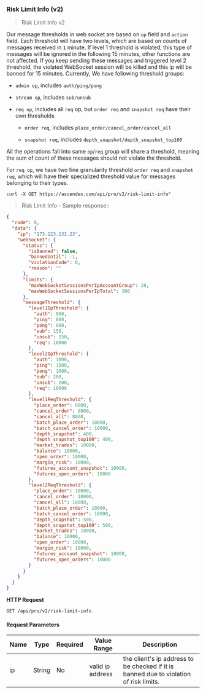 ### Risk Limit Info (v2)

> Risk Limit Info v2

Our message thresholds in web socket are based on `op` field and `action` field.  Each threshold will have two levels, which are based on counts of messages received in `1` minute. If level 1 threshold is violated, this type of messages will be ignored in the following 15 minutes, other functions are not affected. If you keep sending these messages and triggered level 2 threshold, the violated WebSocket session will be killed and this ip will be banned for 15 minutes. Currently, We have following threshold groups:

- `admin op`, includes `auth/ping/pong`

- `stream op`, includes `sub/unsub`

- `req op`, includes all `req` op, but `order req` and `snapshot req` have their own thresholds

  - `order req`, includes `place_order/cancel_order/cancel_all`

  - `snapshot req`, includes `depth_snapshot/depth_snapshot_top100`

All the operations fall into same `op`/`req` group will share a threshold, meaning the sum of count of these messages should not violate the threshold.

For `req op`, we have two fine granularity threshold `order req` and `snapshot req`, which will have their specialized threshold value for messages belonging to their types.

```
curl -X GET https://ascendex.com/api/pro/v2/risk-limit-info"
```

> Risk Limit Info - Sample response::

```json
{
  "code": 0,
  "data": {
    "ip": "173.123.133.23",
    "webSocket": {
      "status": {
        "isBanned": false,
        "bannedUntil": -1,
        "violationCode": 0,
        "reason": ""
      },
      "limits": {
        "maxWebSocketSessionsPerIpAccountGroup": 20,
        "maxWebSocketSessionsPerIpTotal": 300
      },
      "messageThreshold": {
        "level1OpThreshold": {
          "auth": 800,
          "ping": 800,
          "pong": 800,
          "sub": 150,
          "unsub": 150,
          "req": 10000
        },
        "level2OpThreshold": {
          "auth": 1000,
          "ping": 1000,
          "pong": 1000,
          "sub": 200,
          "unsub": 200,
          "req": 10000
        },
        "level1ReqThreshold": {
          "place_order": 8000,
          "cancel_order": 8000,
          "cancel_all": 8000,
          "batch_place_order": 10000,
          "batch_cancel_order": 10000,
          "depth_snapshot": 400,
          "depth_snapshot_top100": 400,
          "market_trades": 10000,
          "balance": 10000,
          "open_order": 10000,
          "margin_risk": 10000,
          "futures_account_snapshot": 10000,
          "futures_open_orders": 10000
        },
        "level2ReqThreshold": {
          "place_order": 10000,
          "cancel_order": 10000,
          "cancel_all": 10000,
          "batch_place_order": 10000,
          "batch_cancel_order": 10000,
          "depth_snapshot": 500,
          "depth_snapshot_top100": 500,
          "market_trades": 10000,
          "balance": 10000,
          "open_order": 10000,
          "margin_risk": 10000,
          "futures_account_snapshot": 10000,
          "futures_open_orders": 10000
        }
      }
    }
  }
}
```

**HTTP Request**

`GET /api/pro/v2/risk-limit-info`

#### Request Parameters

Name        |  Type    | Required | Value Range                                    | Description
----------- | -------- | -------- | -----------------------------------------------|---------------
ip          |  String  |   No     | valid ip address | the client's ip address to be checked if it is banned due to violation of risk limits.


